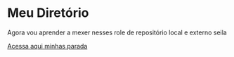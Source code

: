 # Meu Diretório

Agora vou aprender a mexer nesses role de repositório local e externo seila

<a href="../html5-css3/">Acessa aqui minhas parada</a>
